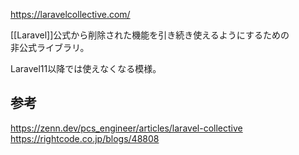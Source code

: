<https://laravelcollective.com/>

[[Laravel]]公式から削除された機能を引き続き使えるようにするための  
非公式ライブラリ。

Laravel11以降では使えなくなる模様。

## 参考
<https://zenn.dev/pcs_engineer/articles/laravel-collective>  
<https://rightcode.co.jp/blogs/48808>